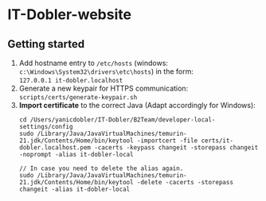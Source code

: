 # IT-Dobler-website

## Getting started

1. Add hostname entry to `/etc/hosts` (windows: `c:\Windows\System32\drivers\etc\hosts`) in the form: \
   `127.0.0.1 it-dobler.localhost`
2. Generate a new keypair for HTTPS communication: `scripts/certs/generate-keypair.sh`
3. **Import certificate** to the correct Java (Adapt accordingly for Windows):
   ```
   cd /Users/yanicdobler/IT-Dobler/B2Team/developer-local-settings/config
   sudo /Library/Java/JavaVirtualMachines/temurin-21.jdk/Contents/Home/bin/keytool -importcert -file certs/it-dobler.localhost.pem -cacerts -keypass changeit -storepass changeit -noprompt -alias it-dobler-local

   // In case you need to delete the alias again.   
   sudo /Library/Java/JavaVirtualMachines/temurin-21.jdk/Contents/Home/bin/keytool -delete -cacerts -storepass changeit -alias it-dobler-local
   ```
